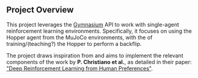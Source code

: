 ## Project Overview

This project leverages the [Gymnasium](https://github.com/Farama-Foundation/Gymnasium) API to work with single-agent reinforcement learning environments. Specifically, it focuses on using the Hopper agent from the MuJoCo environments, with the of training/(teaching?) the Hopper to perform a backflip.

The project draws inspiration from and aims to implement the relevant components of the work by **P. Christiano et al.**, as detailed in their paper: ["Deep Reinforcement Learning from Human Preferences"](https://arxiv.org/pdf/1706.03741).
